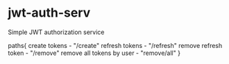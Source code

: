 # jwt-auth-serv
Simple JWT authorization service

paths{
       create tokens - "/create" 
       refresh tokens - "/refresh"
       remove refresh token - "/remove"
       remove all tokens by user - "remove/all"
       }
